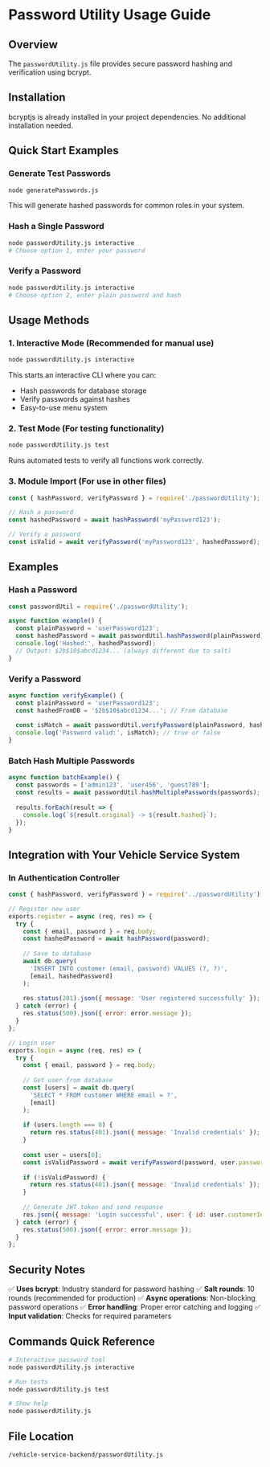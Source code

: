 # Password Utility Usage Guide

## Overview
The `passwordUtility.js` file provides secure password hashing and verification using bcrypt.

## Installation
bcryptjs is already installed in your project dependencies. No additional installation needed.

## Quick Start Examples

### Generate Test Passwords
```bash
node generatePasswords.js
```
This will generate hashed passwords for common roles in your system.

### Hash a Single Password
```bash
node passwordUtility.js interactive
# Choose option 1, enter your password
```

### Verify a Password
```bash
node passwordUtility.js interactive  
# Choose option 2, enter plain password and hash
```

## Usage Methods

### 1. Interactive Mode (Recommended for manual use)
```bash
node passwordUtility.js interactive
```
This starts an interactive CLI where you can:
- Hash passwords for database storage
- Verify passwords against hashes
- Easy-to-use menu system

### 2. Test Mode (For testing functionality)
```bash
node passwordUtility.js test
```
Runs automated tests to verify all functions work correctly.

### 3. Module Import (For use in other files)
```javascript
const { hashPassword, verifyPassword } = require('./passwordUtility');

// Hash a password
const hashedPassword = await hashPassword('myPassword123');

// Verify a password
const isValid = await verifyPassword('myPassword123', hashedPassword);
```

## Examples

### Hash a Password
```javascript
const passwordUtil = require('./passwordUtility');

async function example() {
  const plainPassword = 'userPassword123';
  const hashedPassword = await passwordUtil.hashPassword(plainPassword);
  console.log('Hashed:', hashedPassword);
  // Output: $2b$10$abcd1234... (always different due to salt)
}
```

### Verify a Password
```javascript
async function verifyExample() {
  const plainPassword = 'userPassword123';
  const hashedFromDB = '$2b$10$abcd1234...'; // From database
  
  const isMatch = await passwordUtil.verifyPassword(plainPassword, hashedFromDB);
  console.log('Password valid:', isMatch); // true or false
}
```

### Batch Hash Multiple Passwords
```javascript
async function batchExample() {
  const passwords = ['admin123', 'user456', 'guest789'];
  const results = await passwordUtil.hashMultiplePasswords(passwords);
  
  results.forEach(result => {
    console.log(`${result.original} -> ${result.hashed}`);
  });
}
```

## Integration with Your Vehicle Service System

### In Authentication Controller
```javascript
const { hashPassword, verifyPassword } = require('../passwordUtility');

// Register new user
exports.register = async (req, res) => {
  try {
    const { email, password } = req.body;
    const hashedPassword = await hashPassword(password);
    
    // Save to database
    await db.query(
      'INSERT INTO customer (email, password) VALUES (?, ?)',
      [email, hashedPassword]
    );
    
    res.status(201).json({ message: 'User registered successfully' });
  } catch (error) {
    res.status(500).json({ error: error.message });
  }
};

// Login user
exports.login = async (req, res) => {
  try {
    const { email, password } = req.body;
    
    // Get user from database
    const [users] = await db.query(
      'SELECT * FROM customer WHERE email = ?',
      [email]
    );
    
    if (users.length === 0) {
      return res.status(401).json({ message: 'Invalid credentials' });
    }
    
    const user = users[0];
    const isValidPassword = await verifyPassword(password, user.password);
    
    if (!isValidPassword) {
      return res.status(401).json({ message: 'Invalid credentials' });
    }
    
    // Generate JWT token and send response
    res.json({ message: 'Login successful', user: { id: user.customerId, email: user.email } });
  } catch (error) {
    res.status(500).json({ error: error.message });
  }
};
```

## Security Notes

✅ **Uses bcrypt**: Industry standard for password hashing
✅ **Salt rounds**: 10 rounds (recommended for production)
✅ **Async operations**: Non-blocking password operations
✅ **Error handling**: Proper error catching and logging
✅ **Input validation**: Checks for required parameters

## Commands Quick Reference

```bash
# Interactive password tool
node passwordUtility.js interactive

# Run tests
node passwordUtility.js test

# Show help
node passwordUtility.js
```

## File Location
`/vehicle-service-backend/passwordUtility.js`